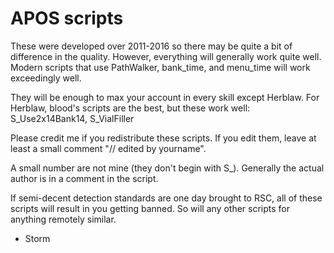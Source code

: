 # APOS scripts

These were developed over 2011-2016 so there may be quite a bit of
difference in the quality. However, everything will generally work
quite well. Modern scripts that use PathWalker, bank_time,
and menu_time will work exceedingly well.

They will be enough to max your account in every skill except
Herblaw. For Herblaw, blood's scripts are the best, but these
work well: S_Use2x14Bank14, S_VialFiller

Please credit me if you redistribute these scripts. If you edit them,
leave at least a small comment "// edited by yourname".

A small number are not mine (they don't begin with S_).
Generally the actual author is in a comment in the script.

If semi-decent detection standards are one day brought to RSC, all of
these scripts will result in you getting banned. So will any other
scripts for anything remotely similar.

- Storm

